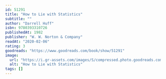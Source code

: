 ```yaml
---
id: 51291
title: "How to Lie with Statistics"
subtitle: ""
author: "Darrell Huff"
isbn: 9780393310726
publishedAt: 1982
publisher: "W. W. Norton & Company"
readAt: "2020-02-06"
rating: 3
goodreads: "https://www.goodreads.com/book/show/51291"
image:
  url: "https://i.gr-assets.com/images/S/compressed.photo.goodreads.com/books/1427665814l/51291.jpg"
  alt: "How to Lie with Statistics"
tags: []
---
```

